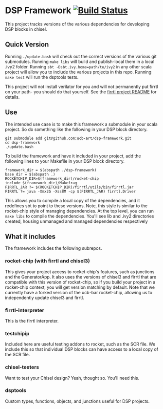 # DSP Framework [![Build Status](https://travis-ci.org/ucb-art/dsp-framework.svg?branch=travis)](https://travis-ci.org/ucb-art/dsp-framework)

This project tracks versions of the various dependencies for developing DSP blocks in chisel.

## Quick Version

Running `./update.bash` will check out the correct versions of the various git submodules.
Running `make libs` will build and publish-local them in a local .ivy2 folder.
Running `sbt -Dsbt.ivy.home=path/to/ivy2` in any other scala project will allow you to include the various projects in this repo.
Running `make test` will run the dsptools tests.

This project will not install verilator for you and will not permanently put firrtl on your path- you should do that yourself.
See the [firrtl project README](https://github.com/ucb-bar/firrtl) for details.

## Use

The intended use case is to make this framework a submodule in your scala project.
So do something like the following in your DSP block directory.

```
git submodule add git@github.com:ucb-art/dsp-framework.git
cd dsp-framework
./update.bash
```

To build the framework and have it included in your project, add the following lines to your Makefile in your DSP block directory.

```
framework_dir = $(abspath ./dsp-framework)
base_dir = $(abspath .)
ROCKETCHIP_DIR=$(framework_dir)/rocket-chip
include $(framework_dir)/Makefrag
FIRRTL_JAR ?= $(ROCKETCHIP_DIR)/firrtl/utils/bin/firrtl.jar
FIRRTL ?= java -Xmx2G -Xss8M -cp $(FIRRTL_JAR) firrtl.Driver
```

This allows you to compile a local copy of the dependencies, and it redefines sbt to point to these versions.
Note, this style is similar to the rocket-chip style of managing dependencies.
At the top level, you can run `make libs` to compile the dependencies.
You'll see lib and .ivy2 directories created, housing unmanaged and managed dependencies respectively

## What it includes

The framework includes the following subrepos.

### rocket-chip (with firrtl and chisel3)

This gives your project access to rocket-chip's features, such as junctions and the GeneratorApp.
It also uses the versions of chisel3 and firrtl that are compatible with this version of rocket-chip, so if you build your project in a rocket-chip context, you will get version matching by default.
Note that we currently have a forked version of the ucb-bar rocket-chip, allowing us to independently update chisel3 and firrtl.

### firrtl-interpreter

This is the firrtl interpreter.

### testchipip

Included here are useful testing addons to rocket, such as the SCR file.
We include this so that individual DSP blocks can have access to a local copy of the SCR file.

### chisel-testers

Want to test your Chisel design?
Yeah, thought so.
You'll need this.

### dsptools

Custom types, functions, objects, and junctions useful for DSP projects.
